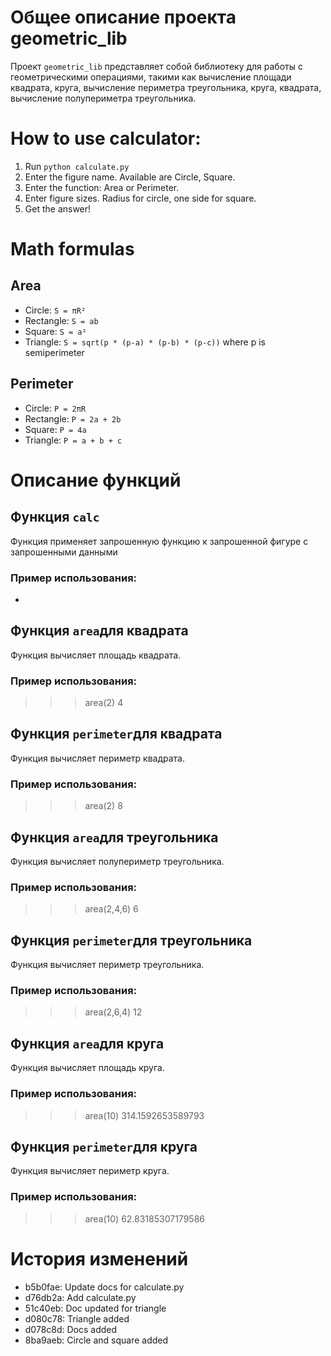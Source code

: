 # Общее описание проекта geometric_lib

Проект `geometric_lib` представляет собой библиотеку для работы с геометрическими операциями, такими как вычисление площади квадрата, круга, вычисление периметра треугольника, круга, квадрата, вычисление полупериметра треугольника.

# How to use calculator:

1. Run `python calculate.py`
2. Enter the figure name. Available are Circle, Square.
3. Enter the function: Area or Perimeter.
4. Enter figure sizes. Radius for circle, one side for square.
5. Get the answer!

# Math formulas

## Area

- Circle: `S = πR²`
- Rectangle: `S = ab`
- Square: `S = a²`
- Triangle: `S = sqrt(p * (p-a) * (p-b) * (p-c))` where p is semiperimeter

## Perimeter

- Circle: `P = 2πR`
- Rectangle: `P = 2a + 2b`
- Square: `P = 4a`
- Triangle: `P = a + b + c`

# Описание функций

## Функция `calc`

Функция применяет запрошенную функцию к запрошенной фигуре с запрошенными данными

### Пример использования:

-

## Функция `area`для квадрата 

Функция вычисляет площадь квадрата.

### Пример использования:

>>> area(2)
4

## Функция `perimeter`для квадрата

Функция вычисляет периметр квадрата.

### Пример использования:

>>> area(2)
8

## Функция `area`для треугольника

Функция вычисляет полупериметр треугольника.

### Пример использования:

>>> area(2,4,6)
6

## Функция `perimeter`для треугольника

Функция вычисляет периметр треугольника.

### Пример использования:

>>> area(2,6,4)
12

## Функция `area`для круга

Функция вычисляет площадь круга.

### Пример использования:

>>> area(10)
314.1592653589793

## Функция `perimeter`для круга

Функция вычисляет периметр круга.

### Пример использования:

>>> area(10)
62.83185307179586

# История изменений

- b5b0fae: Update docs for calculate.py
- d76db2a: Add calculate.py
- 51c40eb: Doc updated for triangle
- d080c78: Triangle added
- d078c8d: Docs added
- 8ba9aeb: Circle and square added
